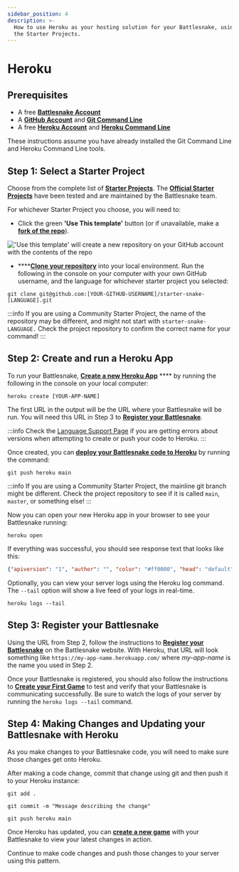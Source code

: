 ```yaml
---
sidebar_position: 4
description: >-
  How to use Heroku as your hosting solution for your Battlesnake, using one of
  the Starter Projects.
---
```


# Heroku

## Prerequisites

* A free [**Battlesnake Account**](https://play.battlesnake.com/)
* A [**GitHub Account**](https://github.com/) and [**Git Command Line**](https://www.atlassian.com/git/tutorials/install-git)
* A free [**Heroku Account**](https://signup.heroku.com/) and [**Heroku Command Line**](https://devcenter.heroku.com/categories/command-line)

These instructions assume you have already installed the Git Command Line and Heroku Command Line tools.

## **Step 1: Select a Starter Project**

Choose from the complete list of [**Starter Projects**](../../starter-templates.md). The [**Official Starter Projects**](../../starter-templates.md#official-starter-projects) have been tested and are maintained by the Battlesnake team.

For whichever Starter Project you choose, you will need to:

* Click the green **'Use This template'** button (or if unavailable, make a [**fork of the repo**](https://docs.github.com/en/get-started/quickstart/fork-a-repo)).

!['Use this template' will create a new repository on your GitHub account with the contents of the repo](/img/wip/use_this_template.png)

* ****[**Clone your repository**](https://help.github.com/en/github/creating-cloning-and-archiving-repositories/cloning-a-repository) into your local environment. Run the following in the console on your computer with your own GitHub username, and the language for whichever starter project you selected:

`git clone git@github.com:[YOUR-GITHUB-USERNAME]/starter-snake-[LANGUAGE].git`

:::info
If you are using a Community Starter Project, the name of the repository may be different, and might not start with `starter-snake-LANGUAGE.` Check the project repository to confirm the correct name for your command!
:::

## Step 2: Create and run a Heroku App

To run your Battlesnake, [**Create a new Heroku App**](https://devcenter.heroku.com/articles/creating-apps) **** by running the following in the console on your local computer:

&#x20;`heroku create [YOUR-APP-NAME]`

The first URL in the output will be the URL where your Battlesnake will be run. You will need this URL in Step 3 to [**Register your Battlesnake**](../../quick-start.md#step-4-create-your-battlesnake).

:::info
Check the [Language Support Page](https://devcenter.heroku.com/categories/language-support) if you are getting errors about versions when attempting to create or push your code to Heroku.
:::

Once created, you can [**deploy your Battlesnake code to Heroku**](https://devcenter.heroku.com/articles/git#deploying-code) by running the command:

`git push heroku main`

:::info
If you are using a Community Starter Project, the mainline git branch might be different. Check the project repository to see if it is called `main`, `master`, or something else!
:::

Now you can open your new Heroku app in your browser to see your Battlesnake running:

`heroku open`

If everything was successful, you should see response text that looks like this:

```json
{"apiversion": "1", "author": "", "color": "#ff0000", "head": "default", "tail": "default"}
```

Optionally, you can view your server logs using the Heroku log command. The `--tail` option will show a live feed of your logs in real-time.

`heroku logs --tail`

## Step 3: Register your Battlesnake

Using the URL from Step 2, follow the instructions to [**Register your Battlesnake**](../../quick-start.md#step-4-create-your-battlesnake) on the Battlesnake website. With Heroku, that URL will look something like `https://my-app-name.herokuapp.com/` where _my-app-name_ is the name you used in Step 2.

Once your Battlesnake is registered, you should also follow the instructions to [**Create your First Game**](../../quick-start.md#step-5-create-your-first-game) to test and verify that your Battlesnake is communicating successfully. Be sure to watch the logs of your server by running the `heroku logs --tail` command.

## Step 4: Making Changes and Updating your Battlesnake with Heroku

As you make changes to your Battlesnake code, you will need to make sure those changes get onto Heroku.

After making a code change, commit that change using git and then push it to your Heroku instance:

`git add .`

`git commit -m "Message describing the change"`

`git push heroku main`

Once Heroku has updated, you can [**create a new game**](https://play.battlesnake.com/account/games/create/) with your Battlesnake to view your latest changes in action.

Continue to make code changes and push those changes to your server using this pattern.

